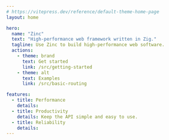 ```yaml
---
# https://vitepress.dev/reference/default-theme-home-page
layout: home

hero:
  name: "Zinc"
  text: "High-performance web framework written in Zig."
  tagline: Use Zinc to build high-performance web software.
  actions:
    - theme: brand
      text: Get started
      link: /src/getting-started
    - theme: alt
      text: Examples
      link: /src/basic-routing

features:
  - title: Performance
    details: 
  - title: Productivity
    details: Keep the API simple and easy to use.
  - title: Reliability
    details: 
---
```


